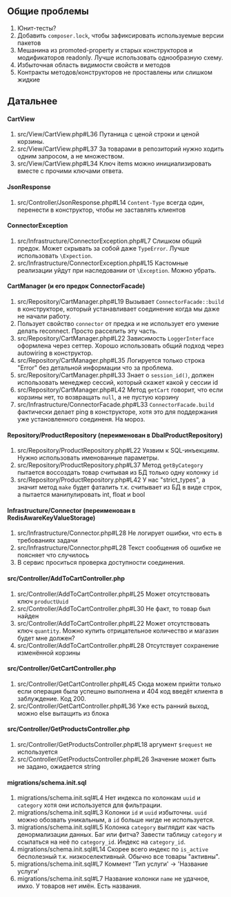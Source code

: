 ## Общие проблемы

1. Юнит-тесты? 
2. Добавить `composer.lock`, чтобы зафиксировать используемые версии пакетов
3. Мешанина из promoted-property и старых конструкторов и модификаторов readonly. Лучше использовать однообразную схему. 
3. Избыточная область видимости свойств и методов
4. Контракты методов/конструкторов не проставлены или слишком жидкие

## Датальнее

#### CartView

1. src/View/CartView.php#L36 Путаница с ценой строки и ценой корзины. 
2. src/View/CartView.php#L37 За товарами в репозиторий нужно ходить одним запросом, а не множеством.
3. src/View/CartView.php#L34 Ключ items можно инициализировать вместе с прочими ключами ответа.

#### JsonResponse

1. src/Controller/JsonResponse.php#L14 `Content-Type` всегда один, перенести в конструктор, чтобы не заставлять клиентов

#### ConnectorException

1. src/Infrastructure/ConnectorException.php#L7 Слишком общий предок. Может скрывать за собой даже `TypeError`. Лучше использовать `\Expection`.
2. src/Infrastructure/ConnectorException.php#L15 Кастомные реализации уйдут при наследовании от `\Exception`. Можно убрать.

#### CartManager (и его предок ConnectorFacade)

1. src/Repository/CartManager.php#L19 Вызывает `ConnectorFacade::build` в конструкторе, который устанавливает соединение когда мы даже не начали работу.
2. Пользует свойство `connector` от предка и не использует его умение делать reconnect. Просто расселить эту часть. 
3. src/Repository/CartManager.php#L22 Зависимость `LoggerInterface` оформлена через сеттер. Хорошо использовать общий подход через autowiring в конструктор.
3. src/Repository/CartManager.php#L35 Логируется только строка "Error" без детальной информации что за проблема.
4. src/Repository/CartManager.php#L33 Знает о `session_id()`, должен использовать менеджер сессий, который скажет какой у сессии id
5. src/Repository/CartManager.php#L42 Метод `getCart` говорит, что если корзины нет, то возвращать `null`, а не пустую корзину
6. src/Infrastructure/ConnectorFacade.php#L33 `ConnectorFacade.build` фактически делает ping в конструкторе, хотя это для поддержания уже установленного соединеня. На мороз.

#### Repository/ProductRepository (переименован в  DbalProductRepository)

1. src/Repository/ProductRepository.php#L22 Уязвим к SQL-инъекциям. Нужно использовать именованные параметры.
2. src/Repository/ProductRepository.php#L37 Метод `getByCategory` пытается воссоздать товар считывая из БД только одну колонку `id`
3. src/Repository/ProductRepository.php#L42 У нас "strict_types", а значит метод `make` будет фаталить т.к. считывает из БД в виде строк, а пытается манипулировать int, float и bool

#### Infrastructure/Connector (переименован в  RedisAwareKeyValueStorage)

1. src/Infrastructure/Connector.php#L28 Не логирует ошибки, что есть в требованиях задачи
2. src/Infrastructure/Connector.php#L28 Текст сообщения об ошибке не поясняет что случилось
3. В сервис проситься проверка доступности соединения. 

#### src/Controller/AddToCartController.php

1. src/Controller/AddToCartController.php#L25 Может отсутствовать ключ `productUuid`
2. src/Controller/AddToCartController.php#L30 Не факт, то товар был найден
3. src/Controller/AddToCartController.php#L22 Может отсутствовать ключ `quantity`. Можно купить отрицательное количество и магазин будет мне должен?
3. src/Controller/AddToCartController.php#L28 Отсутствует сохранение изменённой корзины 

#### src/Controller/GetCartController.php

1. src/Controller/GetCartController.php#L45 Сюда можем прийти только если операция была успешно выполнена и 404 код введёт клиента в заблуждение. Код 200. 
2. src/Controller/GetCartController.php#L36 Уже есть ранний выход, можно else вытащить из блока

#### src/Controller/GetProductsController.php

1. src/Controller/GetProductsController.php#L18 аргумент `$request` не используется
2. src/Controller/GetProductsController.php#L26 Значение может быть не задано, ожидается string

#### migrations/schema.init.sql

1. migrations/schema.init.sql#L4 Нет индекса по колонкам `uuid` и `category` хотя они используется для фильтрации. 
2. migrations/schema.init.sql#L3 Колонки `id` и `uuid` избыточны. `uuid` можно обозвать уникальным, а `id` больше нигде не используется.
3. migrations/schema.init.sql#L5 Колонка `category` выглядит как часть денормализации данных. Баг или фитча? Завести таблицу `category` и ссылаться на неё по `category_id`. Индекс на `category_id`.
4. migrations/schema.init.sql#L14 Скорее всего индекс по `is_active` бесполезный т.к. низкоселективный. Обычно все товары "активны".
5. migrations/schema.init.sql#L7 Коммент 'Тип услуги' -> 'Название услуги'
6. migrations/schema.init.sql#L7 Название колонки `name` не удачное, имхо. У товаров нет имён. Есть названия.